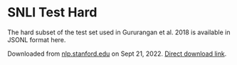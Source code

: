 # SNLI Test Hard

The hard subset of the test set used in Gururangan et al. 2018 is available in JSONL format here.

Downloaded from [nlp.stanford.edu](https://nlp.stanford.edu/projects/snli/) on Sept 21, 2022. [Direct download link](https://nlp.stanford.edu/projects/snli/snli_1.0_test_hard.jsonl).
